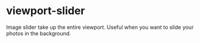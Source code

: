 viewport-slider
===============

Image slider take up the entire viewport. Useful when you want to slide your photos in the background.